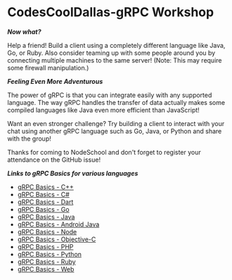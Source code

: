 CodesCoolDallas-gRPC Workshop
=============================

***Now what?***

Help a friend! Build a client using a completely different language like Java, Go, or Ruby. Also consider teaming up with some people around you by connecting multiple machines to the same server! (Note: This may require some firewall manipulation.)

***Feeling Even More Adventurous***

The power of gRPC is that you can integrate easily with any supported language. The way gRPC handles the transfer of data actually makes some compiled languages like Java even more efficient than JavaScript! 

Want an even stronger challenge? Try building a client to interact with your chat using another gRPC language such as Go, Java, or Python and share with the group!

Thanks for coming to NodeSchool and don't forget to register your attendance on the GitHub issue!

***Links to gRPC Basics for various languages***

* [gRPC Basics - C++](https://grpc.io/docs/tutorials/basic/c.html)
* [gRPC Basics - C#](https://grpc.io/docs/tutorials/basic/csharp.html)
* [gRPC Basics - Dart](https://grpc.io/docs/tutorials/basic/dart.html)
* [gRPC Basics - Go](https://grpc.io/docs/tutorials/basic/go.html)
* [gRPC Basics - Java](https://grpc.io/docs/tutorials/basic/java.html)
* [gRPC Basics - Android Java](https://grpc.io/docs/tutorials/basic/android.html)
* [gRPC Basics - Node](https://grpc.io/docs/tutorials/basic/node.html)
* [gRPC Basics - Objective-C](https://grpc.io/docs/tutorials/basic/objective-c.html)
* [gRPC Basics - PHP](https://grpc.io/docs/tutorials/basic/php.html)
* [gRPC Basics - Python](https://grpc.io/docs/tutorials/basic/python.html)
* [gRPC Basics - Ruby](https://grpc.io/docs/tutorials/basic/ruby.html)
* [gRPC Basics - Web](https://grpc.io/docs/tutorials/basic/web.html)
